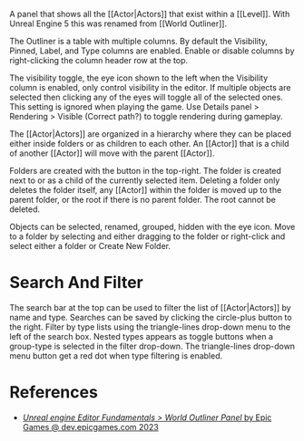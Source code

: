 A panel that shows all the [[Actor|Actors]] that exist within a [[Level]].
With Unreal Engine 5 this was renamed from [[World Outliner]].

The Outliner is a table with multiple columns.
By default the Visibility, Pinned, Label, and Type columns are enabled.
Enable or disable columns by right-clicking the column header row at the top.

The visibility toggle, the eye icon shown to the left when the Visibility column is enabled, only control visibility in the editor.
If multiple objects are selected then clicking any of the eyes will toggle all of the selected ones.
This setting is ignored when playing the game.
Use Details panel > Rendering > Visible (Correct path?) to toggle rendering during gameplay.

The [[Actor|Actors]] are organized in a hierarchy where they can be placed either inside folders or as children to each other.
An [[Actor]] that is a child of another [[Actor]] will move with the parent [[Actor]].

Folders are created with the button in the top-right.
The folder is created next to or as a child of the currently selected item.
Deleting a folder only deletes the folder itself, any [[Actor]] within the folder is moved up to the parent folder,
or the root if there is no parent folder.
The root cannot be deleted.

Objects can be selected, renamed, grouped, hidden with the eye icon.
Move to a folder by selecting and either dragging to the folder or right-click and select either a folder or Create New Folder.


# Search And Filter

The search bar at the top can be used to filter the list of [[Actor|Actors]] by name and type.
Searches can be saved by clicking the circle-plus button to the right.
Filter by type lists using the triangle-lines drop-down menu to the left of the search box.
Nested types appears as toggle buttons when a group-type is selected in the filter drop-down.
The triangle-lines drop-down menu button get a red dot when type filtering is enabled.



# References

- [_Unreal engine Editor Fundamentals > World Outliner Panel_ by Epic Games @ dev.epicgames.com 2023](https://dev.epicgames.com/community/learning/courses/D95/unreal-engine-editor-fundamentals/4xpj/unreal-engine-world-outliner-panel)

